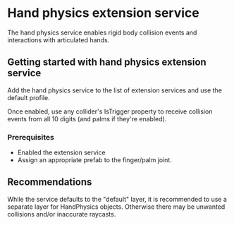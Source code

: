 # Hand physics extension service

The hand physics service enables rigid body collision events and interactions with articulated hands.

## Getting started with hand physics extension service
Add the hand physics service to the list of extension services and use the default profile.

Once enabled, use any collider's IsTrigger property to receive collision events from all 10 digits (and palms if they're enabled).

### Prerequisites

- Enabled the extension service
- Assign an appropriate prefab to the finger/palm joint.
 
## Recommendations

While the service defaults to the "default" layer, it is recommended to use a separate layer for HandPhysics objects. Otherwise there may be unwanted collisions and/or inaccurate raycasts.